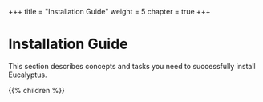 +++
title = "Installation Guide"
weight = 5
chapter = true
+++


# Installation Guide
This section describes concepts and tasks you need to successfully install Eucalyptus.

{{% children %}}
